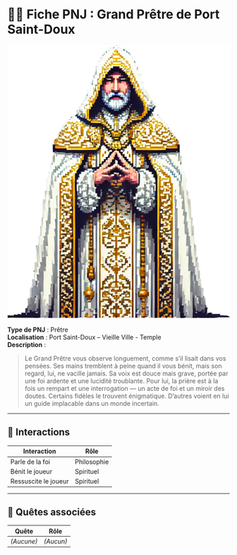 # 🧍‍♂️ Fiche PNJ : Grand Prêtre de Port Saint-Doux

![grand-pretre-de-port-saint-doux.png](../../assets/img/chapter1/npc/grand-pretre-de-port-saint-doux.png)

**Type de PNJ** : Prêtre  
**Localisation** : Port Saint-Doux – Vieille Ville - Temple  
**Description** :
> Le Grand Prêtre vous observe longuement, comme s’il lisait dans vos pensées. Ses mains tremblent à peine quand il vous
> bénit, mais son regard, lui, ne vacille jamais.
> Sa voix est douce mais grave, portée par une foi ardente et une lucidité troublante. Pour lui, la prière est à la fois
> un rempart et une interrogation — un acte de foi et un miroir des doutes.
> Certains fidèles le trouvent énigmatique. D’autres voient en lui un guide implacable dans un monde incertain.

---

## 💬 Interactions

| Interaction          | Rôle        |
|----------------------|-------------|
| Parle de la foi      | Philosophie |
| Bénit le joueur      | Spirituel   |
| Ressuscite le joueur | Spirituel   |

---

## 📜 Quêtes associées

| Quête      | Rôle      |
|------------|-----------|
| *(Aucune)* | *(Aucun)* |
